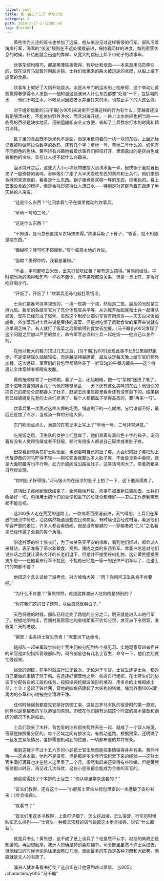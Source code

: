 ```yaml
---
layout: post
title: 第一百二十三节 草地计划
category: 2
path: 2010-2-17-2-12300.md
tag: [normal]
---
```


　　黄熊作为三连的班长也参加了远征，他从来没见过这样奢侈的行军。部队沿着海岸行军，海军的“伏波”舰则在不远处缓缓前进，保持着同样的进度，每到宿营休息的时候，补给船就会迅速的靠岸，从宽大的跳板上卸下带轮子的炊事车。

　　炊事车结构精巧，都是用薄铁板做得，有炉灶和烟囱——本来是用马匹牵引的，现在没有马就暂时用船运输。士兵们收集来的柴火被迅速的点燃，从船上搬下成筐的食品。

　　炊事车上架好了大锅开始烧水。水是从专门的运水船上抽来得，这个举动让黄熊觉得奢侈得令人发指——他知道这些澳洲人什么东西都要“处理”一下，包括喝的水——他们不喝生水，不喝从河里或者水井里打来的水，也禁止手下的人这么做。

　　对于组织后勤的[马千瞩][y005]来说倒不觉得这样的行为有什么：穿越者还没有足够漂白粉，不能提供野外净水，而且沿海开拔，一路上淡水供应也相当难——临高的西部是缺水地区。用船运输即安全又方便，省却了士兵找水打水的时间和精力消耗。

　　筐子里的食品既不是米也不是面，而是用纸包着的一块一块的东西，上面还标记着被叫做阿拉伯数字的数码，还有几个字：草地一号，草地二号什么的，纸包有不同颜色的色块。黄熊饶有兴趣地看着炊事兵们把纸打开，里面露出的是灰白色或者褐色的块块，实在让人提不起什么兴趣来。

　　当水烧开之后，这些大大小小块状物被投入到沸水里一煮，很快锅子里就冒出来了一股奇特的香味。香味吸引了走了大半天没吃东西的黄熊和士兵们，他们来到香味的来源跟前，看看是什么东西。锅子里煮着浆糊一样的东西，棕褐色的。看上去很没食欲的模样，但是香味却浓得让人流口水——特别是对这群背着东西走了半天路的人来说。

　　“这是什么东西？”他问拿着勺子在锅里搅动的炊事兵。

　　“草地一号和二号。”

　　“这是什么东西？”

　　“不知道，是马总长直接从农场搞来得。”炊事兵吸了下鼻子，“够香，就不知道是啥东西。”

　　“面糊吧？我可吃不惯面粉。”有个临高本地的兵说。

　　“面糊？美得你的，我看是薯粉。”

　　“不会，平时都吃白米饭，出来打仗吃红薯？哪有这么搞得。”黄熊的经验，平时把当兵的闹得和乞丐一样衣不蔽体、食不果腹都没关系，但是一旦上阵，非得好吃好喝才行。

　　“开饭了，开饭了！”炊事兵用马勺敲打着锅沿。

　　士兵们是番号排序领饭的，一排一班第一个领，然后是二班，最后的当然是三排九班。新军的各级军官为了充分体现官兵平等，从训练开始起就和士兵一起排队领饭，现在已经形成了惯例。虽然这个制度让部分军官有所烦言——天天白米饭加咸鱼，外加菜汤对士兵来说是奢侈的饭菜，但是对吃惯了后勤食堂的军官来说就有点单调乏味了。有人就打了饭菜之后偷偷得到食堂去加餐。[马千瞩][y005]发现了这个问题之后加以严厉的禁止，命令军官必须和士兵一起吃饭——他自己以身作则。

　　在他以极大的毅力顶过几天之后，[马千瞩][y005]发现此事不比5公里越野跑步，不是坚持越久就越轻松，而是越坚持越痛苦，最后决定每天晚上给军官们额外加餐。这次远征，军官们的背包里都额外装了一听125g的午餐肉罐头——这个待遇让全体穿越者都眼皮发胀。

　　黄熊按顺序领了一份糊糊，看了一会，闭起眼睛，把一勺“浆糊”送进了嘴了，这个滋味包含的鲜香几乎令他的味觉紊乱——天下还有这么美味的东西！他很快的把自己的那份全部都吞入了肚子，赶紧去炊事班那里看看还有没有剩下的。结果锅旁已经被捷足先登的士兵们挤满了，每个人都把盆子举得高高的，要“再来一勺”。

　　炊事兵第一次面对这样火爆的场面，锅底剩下的一点糊糊，分给谁都不好，最后还是加了点水，当成汤一样的分给大家。

　　东门吹雨点点头，满意的在笔记本上写上了“草地一号、二号非常满意。”

　　吃完饭之后，卫生队的女护士们登岸了，她们背着有着红色十字的箱子，询问着有没有人觉得伤痛或者不舒服，顿时有很多人都说自己脚疼或者肚子疼。

　　田凉看到郭芙在护士队伍里，也跟着喊自己的肚子疼。大面积的肚子疼把船上优哉游哉的河马吓得不轻——刚吃完饭就那么多人肚子疼，不会是食物中毒吧，就是大面积腹泻也不行啊，武力示威闹成沿路拉肚子，这笑话可闹大了。带着药箱亲自登岸处理。

　　“你的肚子好得很。”河马恼火的在田凉的肚子上拍了一下，这下他真得疼了。

　　这场肚子疼闹剧很快结束了，全体继续开拔，炊事车被重新拉装船去，士兵们收拾好一切，包括用土把他们的粪便和丢下的垃圾全都埋好——卫生工作走到哪里都不能忽视。

　　这200多人走在荒芜的道路上，一路向着百图港前进，天气晴朗，士兵们在军鼓的鼓点中前进，沿路偶然能遇到些农民和商贩，有时候也会经过村落。看到他们军容严整的走过，许多人都会看热闹，但是没有躲避的——穿越者的“仁义”之名看来已经传遍了全县的每个角落。

　　沿途村落的绅士族长们，为了拉关系买平安的缘故，看到他们经过，都会派人来拜访，表示准备了茶水和粮食、鸡鸭、猪肉之类的东西劳军。席亚洲总是对他们说些话之后就让满头大汗的长老们退下，但是并不接受任何礼物。这让黄熊感觉匪夷所思——在他看来行军不扰民、不抢劫已经是一等一的纪律严明军队了，连送上门的肉都不要？

　　他把这个念头说给了游老虎，对方哈哈大笑：“肉？你问问卫生队肯不肯要吧。”

　　“为什么不肯要？”黄熊愕然，难道这群澳洲人吃的肉是特别的？

　　“你在我们这的日子还短，以后自然就明白了。”

　　天色将晚的时候，部队已经走完了路程的三分之二，明天就是进入山地行军了。根据地图判读，百图村离宿营地的直线距离不到15公里，席亚洲下令宿营，准备第二天的进攻。

　　“宿营！由各排士官生负责！”席亚洲下达命令。

　　随部队一起来军政学校的士官生们被分配到各个排见习。实地观察穿越者担任的军官是如何指挥管理部队的。司令部里也有几名士官生，命令一下，他们立刻就忙碌起来。

　　宿营的训练，在平时就进行过无数次，无论对于军官、士官生还是士兵，都对自己要做的事情了然于胸。在选择好宿营地之后，各排自行组织，在士官生们的协调下分配各自的工段和任务，按照操典挖掘波浪形的壕沟，用多余的土堆砌成土垒，土垒上竖起了铁丝网，营地的四角搭建起了木结构的塔楼。壕沟外面100米距离内的杂草和小树被完全清理干净。

　　任何时候宿营都要先安排好防御工事，这是古罗马军队的宿营时的第一原则，同样也是穿越者的军队遵循的原则。即使在他们拥有远超这个时空的技术装备和训练的情况下也是如此。

　　士兵们砍来了木杆，背包里的油布雨衣两件系在一起，就成了一个双人帐篷，宿营是按照排分区的，每个区域之间有排水沟，有机动道路。根据预案，还明确了一旦发生紧急情况，各排需要机动到的位置，一切都布置的井井有条。

　　看到这群才不过十五六岁的小屁孩士官生居然能把事情做得井井有条，黄熊咋舌——这点本事，他也不是没有，但是那是多少年行伍积累下来的经验——这群士官生满打满算也才在髡人这里呆了二个月。虽然看起来还显得有些稚嫩，但是黄熊相信假以时日，再见过几次阵仗，这些小屁孩都会能成为合格的军官的。

　　他偷偷得找了个本排的士官生：“你从哪里学来这套的？”

　　“首长们教得，还有这个——”小屁孩士官生从挎包里抠出一本磨破了皮的书来：《步兵操典》。

　　“就看书？”

　　“首长们用这本书教得，上面可详细了，怎么挖战壕，怎么宿营，行军的时候队伍怎么排列——”士官生一种极其崇拜的语气谈起这本步兵操典，说它“什么都有”。

　　就是兵书么！黄熊想，这不成了纸上谈兵了？他虽然不认字，赵括的典故还是知道的。再回想起来，澳洲人的确是特别喜欢翻书，司令部里虽然不许士兵进去，但他经过的时候也偷偷往里面瞟过几眼，里面最多的东西是各种书册和大纸卷，简直就是文人的书房了。

　　澳洲人就准备看书打仗？这点实在让他感到难以置信。
[y005]: /characters/y005 "马千瞩"
